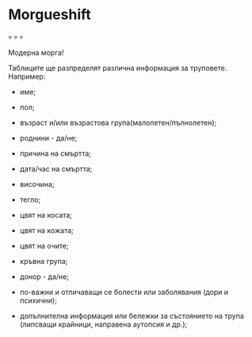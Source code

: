 # Morgueshift
:skull: :skull: :skull:

Модерна морга!

Таблиците ще разпределят различна информация за труповете. Например:
- име;
- пол;
- възраст и/или възрастова група(малолетен/пълнолетен);
- роднини - да/не;

- причина на смъртта;
- дата/час на смъртта;

- височина;
- тегло;
- цвят на косата;
- цвят на кожата;
- цвят на очите;

- кръвна група;
- донор - да/не;


- по-важни и отличаващи се болести или заболявания (дори и психични);
- допълнителна информация или бележки за състоянието на трупа (липсващи крайници, направена аутопсия и др.);

